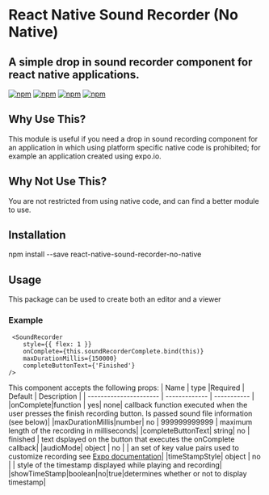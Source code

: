 # React Native Sound Recorder (No Native)

## A simple drop in sound recorder component for react native applications.

[![npm](https://img.shields.io/npm/v/react-native-sound-recorder-no-native.svg)](https://www.npmjs.com/package/react-native-sound-recorder-no-native)
[![npm](https://img.shields.io/npm/dm/react-native-sound-recorder-no-native.svg)](https://www.npmjs.com/package/react-native-sound-recorder-no-native)
[![npm](https://img.shields.io/npm/dt/react-native-sound-recorder-no-native.svg)](https://www.npmjs.com/package/react-native-sound-recorder-no-native)
[![npm](https://img.shields.io/npm/l/react-native-sound-recorder-no-native.svg)](https://github.com/react-native-component/react-native-sound-recorder-no-native/blob/master/LICENSE)

## Why Use This?

This module is useful if you need a drop in sound recording component for an application in which using platform specific native code is prohibited; for example an application created using expo.io.

## Why Not Use This?

You are not restricted from using native code, and can find a better module to use.

## Installation

npm install --save react-native-sound-recorder-no-native

## Usage

This package can be used to create both an editor and a viewer

### Example

~~~
 <SoundRecorder
    style={{ flex: 1 }}
    onComplete={this.soundRecorderComplete.bind(this)}
    maxDurationMillis={150000}
    completeButtonText={'Finished'}
/>
~~~

This component accepts the following props:
| Name                   | type |Required | Default    | Description |
| ---------------------- | ------------- | ----------- |
|onComplete|function | yes| none| callback function executed when the user presses the finish recording button.  Is passed sound file information (see below)|
|maxDurationMillis|number| no | 999999999999 | maximum length of the recording in milliseconds|
|completeButtonText| string| no | finished | text dsplayed on the button that executes the onComplete callback|
|audioMode| object | no |  | an set of key value pairs used to customize recording see [Expo documentation](https://docs.expo.io/versions/latest/sdk/audio.html)|
|timeStampStyle| object | no |  | style of the timestamp displayed while playing and recording|
|showTimeStamp|boolean|no|true|determines whether or not to display timestamp|